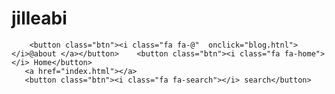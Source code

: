 
<!DOCTYPE html>
<html lang="en">
<head>
    <meta charset="UTF-8">
    <meta http-equiv="X-UA-Compatible" content="IE=edge">
    <meta name="viewport" content="width=device-width, initial-scale=1.0">
    <link rel='stylesheet' type='text/css' media='screen' href='home.css'>
    <title>forget passsword</title>
</head>
<link rel="stylesheet" href="https://cdnjs.cloudflare.com/ajax/libs/font-awesome/4.7.0/css/font-awesome.min.css">
<body>
<h1>
    jilleabi
</h1>
    <div  class="form">
        
        <button class="btn"><i class="fa fa-@"  onclick="blog.htnl"></i>@about </a></button>    <button class="btn"><i class="fa fa-home"></i> Home</button>
       <a href="index.html"></a>
       <button class="btn"><i class="fa fa-search"></i> search</button>
  </hmtl>
